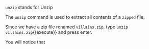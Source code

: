 `unzip` stands for Unzip  

The `unzip` command is used to extract all contents of a `zipped` file.  

Since we have a zip file renamed `villains.zip`, type `unzip villains.zip`{{execute}} and press enter.   

You will notice that
